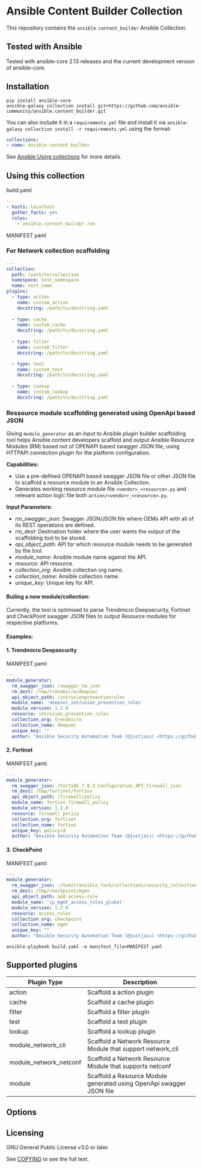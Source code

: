 # Ansible Content Builder Collection

This repository contains the `ansible.content_builder` Ansible Collection.

## Tested with Ansible

Tested with ansible-core 2.13 releases and the current development version of ansible-core.

## Installation

```
pip install ansible-core
ansible-galaxy collection install git+https://github.com/ansible-community/ansible.content_builder.git
```

You can also include it in a `requirements.yml` file and install it via `ansible-galaxy collection install -r requirements.yml` using the format:

```yaml
collections:
- name: ansible.content_builder
```

See [Ansible Using collections](https://docs.ansible.com/ansible/latest/user_guide/collections_using.html) for more details.

## Using this collection

build.yaml
```yaml
---
- hosts: localhost
  gather_facts: yes
  roles:
    - ansible.content_builder.run
```
MANIFEST.yaml
### For Network collection scaffolding
```yaml
---
collection:
  path: /path/to/collection
  namespace: test_namespace
  name: test_name
plugins:
  - type: action
    name: custom_action
    docstring: /path/to/docstring.yaml
  
  - type: cache
    name: custom_cache
    docstring: /path/to/docstring.yaml
  
  - type: filter
    name: custom_filter
    docstring: /path/to/docstring.yaml

  - type: test
    name: custom_test
    docstring: /path/to/docstring.yaml
  
  - type: lookup
    name: custom_lookup
    docstring: /path/to/docstring.yaml
```

### Ressource module scaffolding generated using OpenApi based JSON 

Giving `module_generator` as an input to Ansible.plugin builder scaffolding tool helps Ansible content developers scaffold and output Ansible Resource Modules (RM) based out of OPENAPI based swagger JSON file, using HTTPAPI connection plugin for the platform configuration.

**Capabilities:**
- Use a pre-defined OPENAPI based swagger JSON file or other JSON file to scaffold a resource module in an Ansible Collection.
- Generates working resource module file `<vendor>_<resource>.py` and relevant action logic file both `action/<vendor>_<resource>.py`.

**Input Parameters:**

- *rm_swagger_json*: Swagger JSON/JSON file where OEMs API with all of its REST operations are defined.
- *rm_dest*: Destination folder where the user wants the output of the scaffolding tool to be stored.
- *api_object_path*: API for which resource module needs to be generated by the tool.
- *module_name*: Ansible module name against the API.
- *resource*: API resource.
- *collection_org*: Ansible collection org name.
- *collection_name*: Ansible collection name.
- *unique_key*: Unique key for API.

#### Builing a new module/collection:

Currently, the tool is optimised to parse Trendmicro Deepsecurity, Fortinet and CheckPoint swagger JSON files to output Resource modules for respective platforms.

#### Examples:

#### 1. Trendmicro Deepsecurity

MANIFEST.yaml:
```yaml
---
module_generator:
  rm_swagger_json: /swagger_tm.json
  rm_dest: /tmp/trendmicro/deepsec
  api_object_path: /intrusionpreventionrules
  module_name: 'deepsec_intrusion_prevention_rules'
  module_version: 1.2.0
  resource: intrusion_prevention_rules
  collection_org: trendmicro
  collection_name: deepsec
  unique_key: ""
  author: "Ansible Security Automation Team (@justjais) <https://github.com/ansible-security>"
```

#### 2. Fortinet

MANIFEST.yaml:
```yaml
---
module_generator:
  rm_swagger_json: /FortiOS_7.0.3_Configuration_API_firewall.json
  rm_dest: /tmp/fortinet/fortios
  api_object_path: /firewall/policy
  module_name: fortios_firewall_policy
  module_version: 1.2.0
  resource: firewall_policy
  collection_org: fortinet
  collection_name: fortios
  unique_key: policyid
  author: "Ansible Security Automation Team (@justjais) <https://github.com/ansible-security>"
```

#### 3. CheckPoint

MANIFEST.yaml:
```yaml
---
module_generator:
  rm_swagger_json: ~/Sumit/ansible_fork/collections/security_collections/doc_generator/apis_ckp.json
  rm_dest: /tmp/checkpoint/mgmt
  api_object_path: add-access-rule
  module_name: 'cp_mgmt_access_rules_global'
  module_version: 1.2.0
  resource: access_rules
  collection_org: checkpoint
  collection_name: mgmt
  unique_key: ""
  author: "Ansible Security Automation Team (@justjais) <https://github.com/ansible-security>"
```

```
ansible-playbook build.yaml -e manifest_file=MANIFEST.yaml 
```

## Supported plugins

| **Plugin Type**        | **Description**                                                      |
|------------------------|----------------------------------------------------------------------|
| action                 | Scaffold a action plugin                                             |
| cache                  | Scaffold a cache plugin                                              |
| filter                 | Scaffold a filter plugin                                             |
| test                   | Scaffold a test plugin                                               |
| lookup                 | Scaffold a lookup plugin                                             |
| module_network_cli     | Scaffold a Network Resource Module that support network_cli          |
| module_network_netconf | Scaffold a Network Resource Module that supports netconf             |
| module                 | Scaffold a Resource Module generated using OpenApi swagger JSON file |

## Options


## Licensing

GNU General Public License v3.0 or later.

See [COPYING](https://www.gnu.org/licenses/gpl-3.0.txt) to see the full text.
